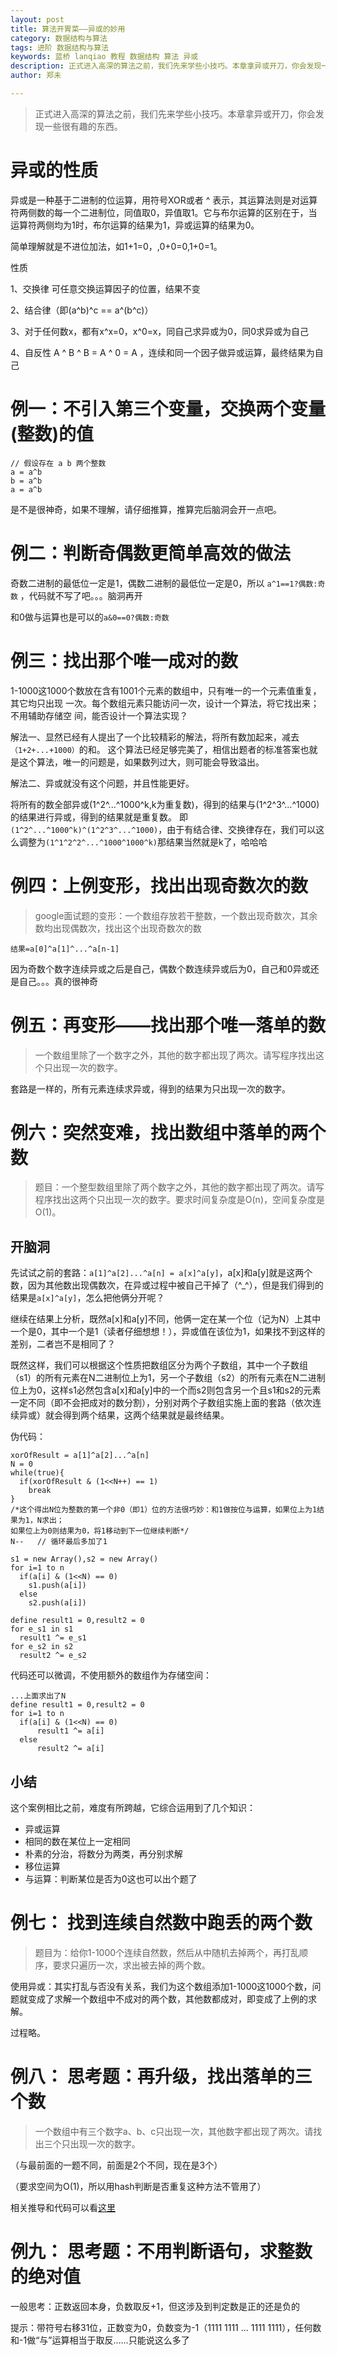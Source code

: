 ```yaml
---
layout: post
title: 算法开胃菜——异或的妙用
category: 数据结构与算法
tags: 进阶 数据结构与算法
keywords: 蓝桥 lanqiao 教程 数据结构 算法 异或
description: 正式进入高深的算法之前，我们先来学些小技巧。本章拿异或开刀，你会发现一些很有趣的东西。
author: 郑未

---
```


> 正式进入高深的算法之前，我们先来学些小技巧。本章拿异或开刀，你会发现一些很有趣的东西。

# 异或的性质

异或是一种基于二进制的位运算，用符号XOR或者 ^ 表示，其运算法则是对运算符两侧数的每一个二进制位，同值取0，异值取1。它与布尔运算的区别在于，当运算符两侧均为1时，布尔运算的结果为1，异或运算的结果为0。

简单理解就是不进位加法，如1+1=0，,0+0=0,1+0=1。

性质

1、交换律 可任意交换运算因子的位置，结果不变

2、结合律（即(a^b)^c == a^(b^c)）

3、对于任何数x，都有x^x=0，x^0=x，同自己求异或为0，同0求异或为自己

4、自反性 A ^ B ^ B = A ^ 0 = A ，连续和同一个因子做异或运算，最终结果为自己

# 例一：不引入第三个变量，交换两个变量(整数)的值

	// 假设存在 a b 两个整数
	a = a^b
	b = a^b
	a = a^b 

是不是很神奇，如果不理解，请仔细推算，推算完后脑洞会开一点吧。


# 例二：判断奇偶数更简单高效的做法

奇数二进制的最低位一定是1，偶数二进制的最低位一定是0，所以  `a^1==1?偶数:奇数`  ，代码就不写了吧。。。脑洞再开

和0做与运算也是可以的`a&0==0?偶数:奇数`

# 例三：找出那个唯一成对的数

1-1000这1000个数放在含有1001个元素的数组中，只有唯一的一个元素值重复，其它均只出现
一次。每个数组元素只能访问一次，设计一个算法，将它找出来；不用辅助存储空
间，能否设计一个算法实现？

解法一、显然已经有人提出了一个比较精彩的解法，将所有数加起来，减去`（1+2+...+1000）`的和。
这个算法已经足够完美了，相信出题者的标准答案也就是这个算法，唯一的问题是，如果数列过大，则可能会导致溢出。

解法二、异或就没有这个问题，并且性能更好。

将所有的数全部异或(1^2^...^1000^k,k为重复数)，得到的结果与(1^2^3^...^1000)的结果进行异或，得到的结果就是重复数。
即`(1^2^...^1000^k)^(1^2^3^...^1000)`，由于有结合律、交换律存在，我们可以这么调整为`(1^1^2^2^...^1000^1000^k)`那结果当然就是k了，哈哈哈

# 例四：上例变形，找出出现奇数次的数

> google面试题的变形：一个数组存放若干整数，一个数出现奇数次，其余数均出现偶数次，找出这个出现奇数次的数

    结果=a[0]^a[1]^...^a[n-1]

因为奇数个数字连续异或之后是自己，偶数个数连续异或后为0，自己和0异或还是自己。。。真的很神奇


# 例五：再变形——找出那个唯一落单的数

> 一个数组里除了一个数字之外，其他的数字都出现了两次。请写程序找出这个只出现一次的数字。

套路是一样的，所有元素连续求异或，得到的结果为只出现一次的数字。

# 例六：突然变难，找出数组中落单的两个数

> 题目：一个整型数组里除了两个数字之外，其他的数字都出现了两次。请写程序找出这两个只出现一次的数字。要求时间复杂度是O(n)，空间复杂度是O(1)。

## 开脑洞

先试试之前的套路：`a[1]^a[2]...^a[n] = a[x]^a[y]`，a[x]和a[y]就是这两个数，因为其他数出现偶数次，在异或过程中被自己干掉了（^_^），但是我们得到的结果是`a[x]^a[y]`，怎么把他俩分开呢？

继续在结果上分析，既然a[x]和a[y]不同，他俩一定在某一个位（记为N）上其中一个是0，其中一个是1（读者仔细想想！），异或值在该位为1，如果找不到这样的差别，二者岂不是相同了？

既然这样，我们可以根据这个性质把数组区分为两个子数组，其中一个子数组（s1）的所有元素在N二进制位上为1，另一个子数组（s2）的所有元素在N二进制位上为0，这样s1必然包含a[x]和a[y]中的一个而s2则包含另一个且s1和s2的元素一定不同（即不会把成对的数分割），分别对两个子数组实施上面的套路（依次连续异或）就会得到两个结果，这两个结果就是最终结果。

伪代码：

	xorOfResult = a[1]^a[2]...^a[n]
	N = 0
	while(true){
	  if(xorOfResult & (1<<N++) == 1)
	    break	
	}
	/*这个得出N位为整数的第一个非0（即1）位的方法很巧妙：和1做按位与运算，如果位上为1结果为1，N求出；
    如果位上为0则结果为0，将1移动到下一位继续判断*/
	N--   // 循环最后多加了1
    
    s1 = new Array(),s2 = new Array()
    for i=1 to n
      if(a[i] & (1<<N) == 0)
		s1.push(a[i])
	  else
		s2.push(a[i])

	define result1 = 0,result2 = 0
    for e_s1 in s1
      result1 ^= e_s1
	for e_s2 in s2
      result2 ^= e_s2

代码还可以微调，不使用额外的数组作为存储空间：

	...上面求出了N
	define result1 = 0,result2 = 0
    for i=1 to n
      if(a[i] & (1<<N) == 0)
		  result1 ^= a[i]
	  else
		  result2 ^= a[i]

## 小结

这个案例相比之前，难度有所跨越，它综合运用到了几个知识：

- 异或运算
- 相同的数在某位上一定相同
- 朴素的分治，将数分为两类，再分别求解
- 移位运算
- 与运算：判断某位是否为0这也可以出个题了

# 例七： 找到连续自然数中跑丢的两个数

> 题目为：给你1-1000个连续自然数，然后从中随机去掉两个，再打乱顺序，要求只遍历一次，求出被去掉的两个数。

使用异或：其实打乱与否没有关系，我们为这个数组添加1-1000这1000个数，问题就变成了求解一个数组中不成对的两个数，其他数都成对，即变成了上例的求解。

过程略。


# 例八： 思考题：再升级，找出落单的三个数

> 一个数组中有三个数字a、b、c只出现一次，其他数字都出现了两次。请找出三个只出现一次的数字。

（与最前面的一题不同，前面是2个不同，现在是3个）

（要求空间为O(1)，所以用hash判断是否重复这种方法不管用了）

相关推导和代码可以看[这里](/ref/TheThreeSingleNum)




# 例九： 思考题：不用判断语句，求整数的绝对值

一般思考：正数返回本身，负数取反+1，但这涉及到判定数是正的还是负的

提示：带符号右移31位，正数变为0，负数变为-1（1111 1111 ... 1111 1111），任何数和-1做“与”运算相当于取反……只能说这么多了